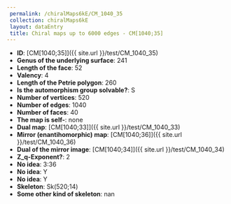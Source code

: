 ```yaml
--- 
 permalink: /chiralMaps6kE/CM_1040_35 
 collection: chiralMaps6kE
 layout: dataEntry
 title: Chiral maps up to 6000 edges - CM[1040;35]
---
```


- **ID**: [CM[1040;35]]({{ site.url }}/test/CM_1040_35)
- **Genus of the underlying surface**: 241
- **Length of the face**: 52
- **Valency**: 4
- **Length of the Petrie polygon**: 260
- **Is the automorphism group solvable?**: S
- **Number of vertices**: 520
- **Number of edges**: 1040
- **Number of faces**: 40
- **The map is self-**: none
- **Dual map**: [CM[1040;33]]({{ site.url }}/test/CM_1040_33)
- **Mirror (enantihomorphic) map**: [CM[1040;36]]({{ site.url }}/test/CM_1040_36)
- **Dual of the mirror image**: [CM[1040;34]]({{ site.url }}/test/CM_1040_34)
- **Z_q-Exponent?**: 2
- **No idea**:  3:36
- **No idea**: Y
- **No idea**: Y
- **Skeleton**: Sk(520;14)
- **Some other kind of skeleton**: nan
